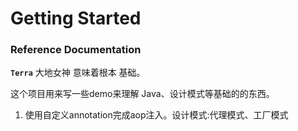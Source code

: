 # Getting Started

### Reference Documentation

**`Terra`** 大地女神  意味着根本 基础。

这个项目用来写一些demo来理解 Java、设计模式等基础的的东西。

<ol>
    <li>使用自定义annotation完成aop注入。设计模式:代理模式、工厂模式</li>
</ol>